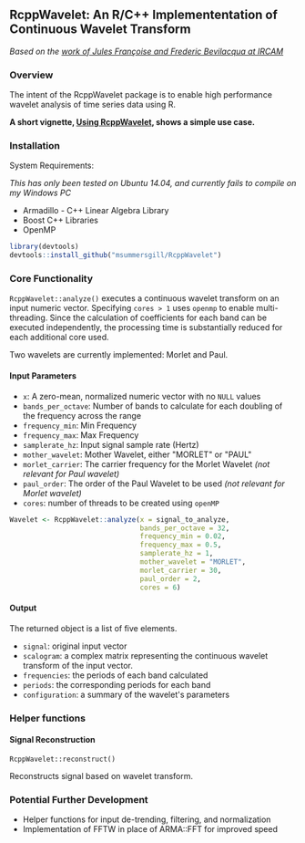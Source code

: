 ## RcppWavelet: An R/C++ Implemententation of Continuous Wavelet Transform

*Based on the [work of Jules Françoise and Frederic Bevilacqua at IRCAM](https://github.com/Ircam-RnD/wavelet)*

### Overview

The intent of the RcppWavelet package is to enable high performance wavelet analysis of time series data using R.

**A short vignette, [Using RcppWavelet](https://msummersgill.github.io/RcppWavelet/Using_RcppWavelet.nb.html), shows a simple use case.**

### Installation

System Requirements:

*This has only been tested on Ubuntu 14.04, and currently fails to compile on my Windows PC*

+ Armadillo - C++ Linear Algebra Library
+ Boost C++ Libraries
+ OpenMP

```r
library(devtools)
devtools::install_github("msummersgill/RcppWavelet")
```

### Core Functionality

`RcppWavelet::analyze()` executes a continuous wavelet transform on an input numeric vector. Specifying `cores > 1` uses `openmp` to enable multi-threading. Since the calculation of coefficients for each band can be executed independently, the processing time is substantially reduced for each additional core used.

Two wavelets are currently implemented: Morlet and Paul.

#### Input Parameters

+ `x`: A zero-mean, normalized numeric vector with no `NULL` values
+ `bands_per_octave`: Number of bands to calculate for each doubling of the frequency across the range
+ `frequency_min`: Min Frequency
+ `frequency_max`: Max Frequency
+ `samplerate_hz`: Input signal sample rate (Hertz)
+ `mother_wavelet`: Mother Wavelet, either "MORLET" or "PAUL"
+ `morlet_carrier`:  The carrier frequency for the Morlet Wavelet *(not relevant for Paul wavelet)*
+ `paul_order`:  The order of the Paul Wavelet to be used *(not relevant for Morlet wavelet)*
+ `cores`: number of threads to be created using `openMP`

```r
Wavelet <- RcppWavelet::analyze(x = signal_to_analyze,
                                bands_per_octave = 32,
                                frequency_min = 0.02,
                                frequency_max = 0.5,
                                samplerate_hz = 1,
                                mother_wavelet = "MORLET",
                                morlet_carrier = 30,
                                paul_order = 2,
                                cores = 6)
```

#### Output

The returned object is a list of five elements. 

+ `signal`: original input vector
+ `scalogram`: a complex matrix representing the continuous wavelet transform of the input vector.
+ `frequencies`: the periods of each band calculated
+ `periods`: the corresponding periods for each band
+ `configuration`: a summary of the wavelet's parameters


### Helper functions

#### Signal Reconstruction

`RcppWavelet::reconstruct()` 

Reconstructs signal based on wavelet transform.


### Potential Further Development

+ Helper functions for input de-trending, filtering, and normalization
+ Implementation of FFTW in place of ARMA::FFT for improved speed
